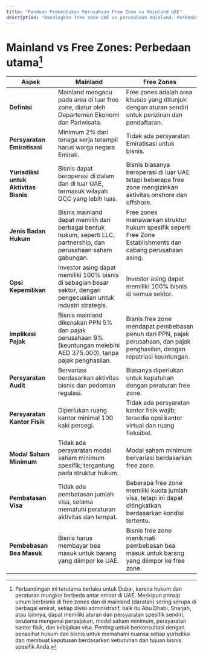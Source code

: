 ```yaml
---
title: "Panduan Pembentukan Perusahaan Free Zone vs Mainland UAE"
description: "Bandingkan free zone UAE vs perusahaan mainland. Perbedaan utama dalam pajak, kepemilikan, visa dan aktivitas bisnis antara setup free zone dan mainland."
---
```


# Mainland vs Free Zones: Perbedaan utama[^1]

| **Aspek**                               | **Mainland**                                                                                                            | **Free Zones**                                                                                                     |
| ---------------------------------------- | ----------------------------------------------------------------------------------------------------------------------- | ------------------------------------------------------------------------------------------------------------------ |
| **Definisi**                           | Mainland mengacu pada area di luar free zone, diatur oleh Departemen Ekonomi dan Pariwisata.                    | Free zones adalah area khusus yang ditunjuk dengan aturan sendiri untuk perizinan dan pendaftaran.                     |
| **Persyaratan Emiratisasi**           | Minimum 2% dari tenaga kerja terampil harus warga negara Emirati.                                                     | Tidak ada persyaratan Emiratisasi untuk bisnis.                                                                      |
| **Yurisdiksi untuk Aktivitas Bisnis** | Bisnis dapat beroperasi di dalam dan di luar UAE, termasuk wilayah GCC yang lebih luas.                               | Bisnis biasanya beroperasi di luar UAE tetapi beberapa free zone mengizinkan aktivitas onshore dan offshore.   |
| **Jenis Badan Hukum**              | Bisnis mainland dapat memilih dari berbagai bentuk hukum, seperti LLC, partnership, dan perusahaan saham gabungan. | Free zones menawarkan struktur hukum spesifik seperti Free Zone Establishments dan cabang perusahaan asing.        |
| **Opsi Kepemilikan**                    | Investor asing dapat memiliki 100% bisnis di sebagian besar sektor, dengan pengecualian untuk industri strategis.                 | Investor asing dapat memiliki 100% bisnis di semua sektor.                                                       |
| **Implikasi Pajak**                     | Bisnis mainland dikenakan PPN 5% dan pajak perusahaan 9% (keuntungan melebihi AED 375.000), tanpa pajak penghasilan.      | Bisnis free zone mendapat pembebasan penuh dari PPN, pajak perusahaan, dan pajak penghasilan, dengan repatriasi keuntungan. |
| **Persyaratan Audit**                   | Bervariasi berdasarkan aktivitas bisnis dan pedoman regulasi.                                                            | Biasanya diperlukan untuk kepatuhan dengan peraturan free zone.                                                      |
| **Persyaratan Kantor Fisik**         | Diperlukan ruang kantor minimal 100 kaki persegi.                                                        | Tidak ada persyaratan kantor fisik wajib; tersedia opsi kantor virtual dan ruang fleksibel.              |
| **Modal Saham Minimum**                | Tidak ada persyaratan modal saham minimum spesifik; tergantung pada struktur hukum.                                          | Modal saham minimum bervariasi berdasarkan free zone.                                                         |
| **Pembatasan Visa**                    | Tidak ada pembatasan jumlah visa, selama mematuhi peraturan aktivitas dan tempat.                  | Beberapa free zone memiliki kuota jumlah visa, tetapi ini dapat ditingkatkan berdasarkan kondisi tertentu.         |
| **Pembebasan Bea Masuk**              | Bisnis harus membayar bea masuk untuk barang yang diimpor ke UAE.                                                      | Bisnis free zone menikmati pembebasan bea masuk untuk barang yang diimpor ke free zone.                           |

[^1]: Perbandingan ini terutama berlaku untuk Dubai, karena hukum dan peraturan mungkin berbeda antar emirat di UAE. Meskipun prinsip umum berbisnis di free zones dan di mainland (daratan) sering serupa di berbagai emirat, setiap divisi administratif, baik itu Abu Dhabi, Sharjah, atau lainnya, dapat memiliki aturan dan persyaratan spesifik sendiri, terutama mengenai perpajakan, modal saham minimum, persyaratan kantor fisik, dan kebijakan visa. Penting untuk berkonsultasi dengan penasihat hukum dan bisnis untuk memahami nuansa setiap yurisdiksi dan membuat keputusan berdasarkan kebutuhan dan tujuan bisnis spesifik Anda.